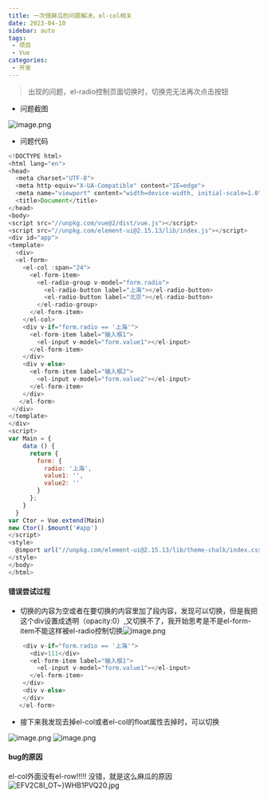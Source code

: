 ```yaml
---
title: 一次很麻瓜的问题解决，el-col相关
date: 2023-04-10
sidebar: auto
tags:
 - 项目 
 - Vue
categories:
 - 开发
---
```


> 出现的问题，el-radio控制页面切换时，切换完无法再次点击按钮

- 问题截图

![image.png](https://cdn.nlark.com/yuque/0/2023/png/29284566/1681712111986-6aee8094-3d5a-4912-9031-d2b176f8c885.png#averageHue=%23fefefe&clientId=uaba0e8fd-591b-4&from=paste&height=204&id=ud0cb80a4&name=image.png&originHeight=204&originWidth=716&originalType=binary&ratio=1&rotation=0&showTitle=false&size=5867&status=done&style=none&taskId=ue34880cf-3292-4187-9e55-bce2e5b9233&title=&width=716)

- 问题代码
```javascript
<!DOCTYPE html>
<html lang="en">
<head>
  <meta charset="UTF-8">
  <meta http-equiv="X-UA-Compatible" content="IE=edge">
  <meta name="viewport" content="width=device-width, initial-scale=1.0">
  <title>Document</title>
</head>
<body>
<script src="//unpkg.com/vue@2/dist/vue.js"></script>
<script src="//unpkg.com/element-ui@2.15.13/lib/index.js"></script>
<div id="app">
<template>
  <div>
  <el-form>
    <el-col :span="24">
      <el-form-item>
        <el-radio-group v-model="form.radio">
          <el-radio-button label="上海"></el-radio-button>
          <el-radio-button label="北京"></el-radio-button>
        </el-radio-group>
      </el-form-item>
    </el-col>
    <div v-if="form.radio == '上海'">
      <el-form-item label="输入框1">
        <el-input v-model="form.value1"></el-input>
      </el-form-item>
    </div>
    <div v-else>
      <el-form-item label="输入框2">
        <el-input v-model="form.value2"></el-input>
      </el-form-item>
    </div>
   </el-form>
 </div>
</template>
</div>
<script>
var Main = {
    data () {
      return {
        form: {
          radio: '上海',
          value1: '',
          value2: ''
        }
      };
    }
  }
var Ctor = Vue.extend(Main)
new Ctor().$mount('#app')
</script>
<style>
  @import url("//unpkg.com/element-ui@2.15.13/lib/theme-chalk/index.css");
</style>
</body>
</html>
```
#### 错误尝试过程

- 切换的内容为空或者在要切换的内容里加了段内容，发现可以切换，但是我把这个div设置成透明（opacity:0）,又切换不了，我开始思考是不是el-form-item不能这样被el-radio控制切换![image.png](https://cdn.nlark.com/yuque/0/2023/png/29284566/1681712370563-48c2a82f-164b-427e-9068-2f693baffd5f.png#averageHue=%23fefefe&clientId=uaba0e8fd-591b-4&from=paste&height=228&id=u6987719f&name=image.png&originHeight=228&originWidth=920&originalType=binary&ratio=1&rotation=0&showTitle=false&size=4551&status=done&style=none&taskId=ud924f436-0e87-47b9-8c96-4ff58e32d99&title=&width=920)
```javascript
    <div v-if="form.radio == '上海'">
      <div>111</div>
      <el-form-item label="输入框1">
        <el-input v-model="form.value1"></el-input>
      </el-form-item>
    </div>
    <div v-else>
    </div>
   </el-form>
```

- 接下来我发现去掉el-col或者el-col的float属性去掉时，可以切换

![image.png](https://cdn.nlark.com/yuque/0/2023/png/29284566/1681712556593-0caa9ad6-c13e-4048-a3b3-11add600170f.png#averageHue=%23fefefe&clientId=uaba0e8fd-591b-4&from=paste&height=212&id=u11cd28e9&name=image.png&originHeight=212&originWidth=693&originalType=binary&ratio=1&rotation=0&showTitle=false&size=3982&status=done&style=none&taskId=u96be0aa0-965b-4f76-814f-001438548c7&title=&width=693)
![image.png](https://cdn.nlark.com/yuque/0/2023/png/29284566/1681712752571-85607fa8-e700-405a-a37e-711d94673773.png#averageHue=%23f8f8f7&clientId=uaba0e8fd-591b-4&from=paste&height=270&id=u7a2fc6d7&name=image.png&originHeight=270&originWidth=466&originalType=binary&ratio=1&rotation=0&showTitle=false&size=15923&status=done&style=none&taskId=u254c0d53-7b2f-4abc-b479-750c0f122f1&title=&width=466)
#### bug的原因
el-col外面没有el-row!!!!!
没错，就是这么麻瓜的原因
![`EFV2C8`I_OT~}WHB1PVQ20.jpg](https://cdn.nlark.com/yuque/0/2023/jpeg/29284566/1681712995694-e8d057c4-1b39-4503-b498-ea40590e82b6.jpeg#averageHue=%2321261b&clientId=uaba0e8fd-591b-4&from=drop&id=u0fc6172c&name=%60EFV2C8%60I_OT~%7DWHB1PVQ20.jpg&originHeight=240&originWidth=240&originalType=binary&ratio=1&rotation=0&showTitle=false&size=6643&status=done&style=none&taskId=u471fc79c-a364-417c-be0c-b7c7d48759b&title=)
